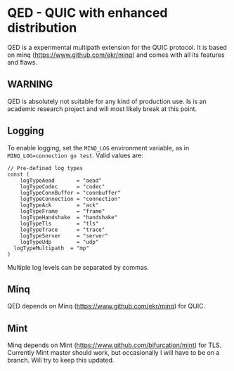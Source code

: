 QED - QUIC with enhanced distribution
=====================================
QED is a experimental multipath extension for the QUIC protocol. It is based on minq (https://www.github.com/ekr/minq) and comes with all its features and flaws.


## WARNING

QED is absolutely not suitable for any kind of production use. Is is an academic research project and will most likely break at this point.


## Logging

To enable logging, set the ```MINQ_LOG``` environment variable, as
in ```MINQ_LOG=connection go test```. Valid values are:

    // Pre-defined log types
    const (
    	logTypeAead       = "aead"
    	logTypeCodec      = "codec"
    	logTypeConnBuffer = "connbuffer"
    	logTypeConnection = "connection"
    	logTypeAck        = "ack"
    	logTypeFrame      = "frame"
    	logTypeHandshake  = "handshake"
    	logTypeTls        = "tls"
    	logTypeTrace      = "trace"
    	logTypeServer     = "server"
    	logTypeUdp        = "udp"
      logTypeMultipath  = "mp"
    )

Multiple log levels can be separated by commas.

## Minq

QED depends on Minq (https://www.github.com/ekr/minq) for QUIC.

## Mint

Minq depends on Mint (https://www.github.com/bifurcation/mint) for TLS.
Currently Mint master should work, but occasionally I will have to be on
a branch. Will try to keep this updated.
